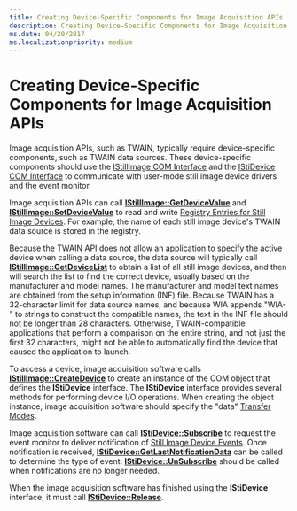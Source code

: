 ```yaml
---
title: Creating Device-Specific Components for Image Acquisition APIs
description: Creating Device-Specific Components for Image Acquisition APIs
ms.date: 04/20/2017
ms.localizationpriority: medium
---
```


# Creating Device-Specific Components for Image Acquisition APIs





Image acquisition APIs, such as TWAIN, typically require device-specific components, such as TWAIN data sources. These device-specific components should use the [IStillImage COM Interface](istillimage-com-interface.md) and the [IStiDevice COM Interface](istidevice-com-interface.md) to communicate with user-mode still image device drivers and the event monitor.

Image acquisition APIs can call [**IStillImage::GetDeviceValue**](/previous-versions/windows/hardware/drivers/ff543786(v=vs.85)) and [**IStillImage::SetDeviceValue**](/previous-versions/windows/hardware/drivers/ff543801(v=vs.85)) to read and write [Registry Entries for Still Image Devices](registry-entries-for-still-image-devices.md). For example, the name of each still image device's TWAIN data source is stored in the registry.

Because the TWAIN API does not allow an application to specify the active device when calling a data source, the data source will typically call [**IStillImage::GetDeviceList**](/previous-versions/windows/hardware/drivers/ff543784(v=vs.85)) to obtain a list of all still image devices, and then will search the list to find the correct device, usually based on the manufacturer and model names. The manufacturer and model text names are obtained from the setup information (INF) file. Because TWAIN has a 32-character limit for data source names, and because WIA appends "WIA-" to strings to construct the compatible names, the text in the INF file should not be longer than 28 characters. Otherwise, TWAIN-compatible applications that perform a comparison on the entire string, and not just the first 32 characters, might not be able to automatically find the device that caused the application to launch.

To access a device, image acquisition software calls [**IStillImage::CreateDevice**](/previous-versions/windows/hardware/drivers/ff543778(v=vs.85)) to create an instance of the COM object that defines the **IStiDevice** interface. The **IStiDevice** interface provides several methods for performing device I/O operations. When creating the object instance, image acquisition software should specify the "data" [Transfer Modes](transfer-modes.md).

Image acquisition software can call [**IStiDevice::Subscribe**](/windows-hardware/drivers/ddi/sti/nf-sti-istidevice-subscribe) to request the event monitor to deliver notification of [Still Image Device Events](still-image-device-events.md). Once notification is received, [**IStiDevice::GetLastNotificationData**](/windows-hardware/drivers/ddi/sti/nf-sti-istidevice-getlastnotificationdata) can be called to determine the type of event. [**IStiDevice::UnSubscribe**](/windows-hardware/drivers/ddi/sti/nf-sti-istidevice-unsubscribe) should be called when notifications are no longer needed.

When the image acquisition software has finished using the **IStiDevice** interface, it must call [**IStiDevice::Release**](/windows-hardware/drivers/ddi/sti/nf-sti-istidevice-release).

 

